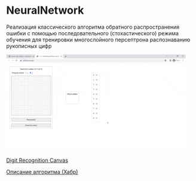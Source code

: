 ﻿# NeuralNetwork

Реализация классического алгоритма обратного распространения ошибки с помощью последовательного (стохастического) режима обучения для тренировки многослойного персептрона распознаванию рукописных цифр

![](https://github.com/greenDev7/NeuralNetwork/blob/master/DigitRecognition.gif)

[Digit Recognition Canvas](https://codesandbox.io/s/digit-recognition-canvas-h4nmcv)

[Описание алгоритма (Хабр)](https://habr.com/ru/post/708928/)